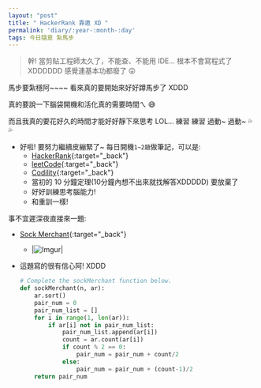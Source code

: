 ```yaml
---
layout: "post"
title: " HackerRank 靠邀 XD "
permalink: 'diary/:year-:month-:day'
tags: 今日隨意 紮馬步
---
```


> 幹! 當剪貼工程師太久了，不能查、不能用 IDE... 根本不會寫程式了 XDDDDDD 感覺連基本功都廢了 :stuck_out_tongue_winking_eye:

馬步要紮穩阿~~~~ 看來真的要開始來好好蹲馬步了 XDDD 

真的要說一下腦袋開機和活化真的需要時間ㄟ  :sweat_smile:

而且我真的要花好久的時間才能好好靜下來思考 LOL... 練習 練習 過動~ 過動~ :sweat_drops::sweat_drops:

- 好啦! 要努力繼續皮繃緊了~ 每日開機`1~2題`做筆記，可以是:
    - [HackerRank](https://www.hackerrank.com/dashboard){:target="_back"}
    - [leetCode](https://leetcode.com/){:target="_back"}
    - [Codility](https://www.codility.com/){:target="_back"}
    - 當初的 10 分鐘定理(10分鐘內想不出來就找解答XDDDDD) 要放棄了
    - 好好訓練思考腦能力!
    - 和重訓一樣!

事不宜遲深夜直接來一題:

- [Sock Merchant](https://www.hackerrank.com/challenges/sock-merchant/problem?h_l=interview&playlist_slugs%5B%5D=interview-preparation-kit&playlist_slugs%5B%5D=warmup){:target="_back"}

   - |![Imgur](https://i.imgur.com/OSqu6dV.gif)|

- 這題寫的很有信心阿! XDDD

   ~~~py
   # Complete the sockMerchant function below.
   def sockMerchant(n, ar):
       ar.sort()
       pair_num = 0
       pair_num_list = []
       for i in range(1, len(ar)):
           if ar[i] not in pair_num_list:
               pair_num_list.append(ar[i])
               count = ar.count(ar[i])
               if count % 2 == 0:
                   pair_num = pair_num + count/2
               else:
                   pair_num = pair_num + (count-1)/2
       return pair_num
   ~~~
